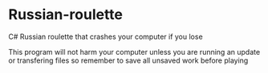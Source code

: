 # Russian-roulette
C# Russian roulette that crashes your computer if you lose

This program will not harm your computer unless you are running an update or transfering files so remember to save all unsaved work before playing
